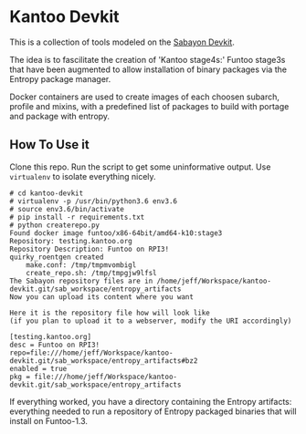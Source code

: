 # Kantoo Devkit #

This is a collection of tools modeled on the [Sabayon Devkit](https://github.com/Sabayon/devkit).

The idea is to fascilitate the creation of 'Kantoo stage4s:' Funtoo stage3s that have been augmented to allow
installation of binary packages via the Entropy package manager.

Docker containers are used to create images of each choosen subarch, profile and mixins, with a predefined list of 
packages to build with portage and package with entropy. 

## How To Use it ##

Clone this repo. Run the script to get some uninformative output. Use `virtualenv` to isolate everything nicely. 

```commandline
# cd kantoo-devkit
# virtualenv -p /usr/bin/python3.6 env3.6
# source env3.6/bin/activate
# pip install -r requirements.txt
# python createrepo.py
Found docker image funtoo/x86-64bit/amd64-k10:stage3
Repository: testing.kantoo.org
Repository Description: Funtoo on RPI3!
quirky_roentgen created
	make.conf: /tmp/tmpmvombigl
	create_repo.sh: /tmp/tmpgjw9lfsl
The Sabayon repository files are in /home/jeff/Workspace/kantoo-devkit.git/sab_workspace/entropy_artifacts
Now you can upload its content where you want

Here it is the repository file how will look like 
(if you plan to upload it to a webserver, modify the URI accordingly)

[testing.kantoo.org]
desc = Funtoo on RPI3!
repo=file:///home/jeff/Workspace/kantoo-devkit.git/sab_workspace/entropy_artifacts#bz2
enabled = true
pkg = file:///home/jeff/Workspace/kantoo-devkit.git/sab_workspace/entropy_artifacts

```

If everything worked, you have a directory containing the Entropy artifacts: everything needed to run a repository of Entropy packaged binaries that will install on Funtoo-1.3.


